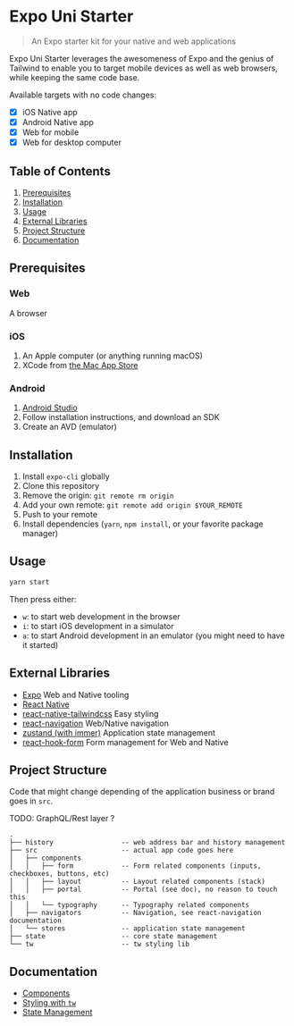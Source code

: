 # Expo Uni Starter

> An Expo starter kit for your native and web applications

Expo Uni Starter leverages the awesomeness of Expo and the genius of Tailwind to enable you
to target mobile devices as well as web browsers, while keeping the same code base.

Available targets with no code changes:

- [x] iOS Native app
- [x] Android Native app
- [x] Web for mobile
- [x] Web for desktop computer

## Table of Contents

1. [Prerequisites](#prerequisites)
2. [Installation](#installation)
3. [Usage](#usage)
4. [External Libraries](#external-libraries)
5. [Project Structure](#project-structure)
6. [Documentation](#documentation)

## Prerequisites

### Web

A browser

### iOS

1. An Apple computer (or anything running macOS)
2. XCode from [the Mac App Store](https://apps.apple.com/fr/app/xcode/id497799835?l=en&mt=12)

### Android

1. [Android Studio](https://developer.android.com/studio)
2. Follow installation instructions, and download an SDK
3. Create an AVD (emulator)

## Installation

1. Install `expo-cli` globally
1. Clone this repository
1. Remove the origin: `git remote rm origin`
1. Add your own remote: `git remote add origin $YOUR_REMOTE`
1. Push to your remote
1. Install dependencies (`yarn`, `npm install`, or your favorite package manager)

## Usage

```sh
yarn start
```

Then press either:

- `w`: to start web development in the browser
- `i`: to start iOS development in a simulator
- `a`: to start Android development in an emulator (you might need to have it started)

## External Libraries

- [Expo](https://docs.expo.io/versions/latest/) Web and Native tooling
- [React Native](https://reactnative.dev/docs/getting-started)
- [react-native-tailwindcss](https://tvke.github.io/react-native-tailwindcss/) Easy styling
- [react-navigation](https://reactnavigation.org/docs/getting-started) Web/Native navigation
- [zustand (with immer)](https://github.com/react-spring/zustand) Application state management
- [react-hook-form](https://github.com/react-spring/zustand) Form management for Web and Native

## Project Structure

Code that might change depending of the application business or brand goes in `src`.

TODO: GraphQL/Rest layer ?

```
.
├── history                 -- web address bar and history management
├── src                     -- actual app code goes here
│   ├── components
│   │   ├── form            -- Form related components (inputs, checkboxes, buttons, etc)
│   │   ├── layout          -- Layout related components (stack)
│   │   ├── portal          -- Portal (see doc), no reason to touch this
│   │   └── typography      -- Typography related components
│   ├── navigators          -- Navigation, see react-navigation documentation
│   └── stores              -- application state management
├── state                   -- core state management
└── tw                      -- tw styling lib
```

## Documentation

- [Components](https://github.com/wearedevx/expo-uni-starter/tree/master/src/components)
- [Styling with `tw`](https://github.com/wearedevx/expo-uni-starter/tree/master/tw)
- [State Management](https://github.com/wearedevx/expo-uni-starter/tree/master/state)
